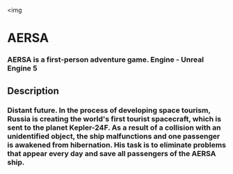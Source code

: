 <img 
<h1>AERSA</h1>
<h3>AERSA is a first-person adventure game. Engine - Unreal Engine 5</h3>
<h2>Description</h2>
<h3>Distant future. In the process of developing space tourism, Russia is creating the world's first tourist spacecraft, which is sent to the planet Kepler-24F. As a result of a collision with an unidentified object, the ship malfunctions and one passenger is awakened from hibernation. His task is to eliminate problems that appear every day and save all passengers of the AERSA ​​ship.</h3>
